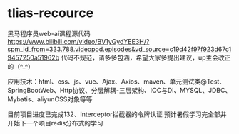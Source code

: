 # tlias-recource
黑马程序员web-ai课程源代码
https://www.bilibili.com/video/BV1yGydYEE3H/?spm_id_from=333.788.videopod.episodes&vd_source=c19d42f97f923d67c19457250a51962b
代码不规范，请多多包涵，希望大家多提出建议，up主会改正的（^_^）

应用技术：html、css、js、vue、Ajax、Axios、maven、单元测试类@Test、SpringBootWeb、Http协议、分层解耦-三层架构、IOC与DI、MYSQL、JDBC、Mybatis、aliyunOSS对象等等

目前项目进度已完成132、Interceptor拦截器的令牌认证
预计暑假学习完全部并开始下一个项目redis分布式的学习
